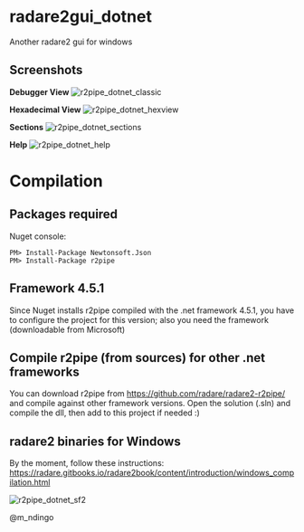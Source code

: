 # radare2gui_dotnet
Another radare2 gui for windows
## Screenshots
**Debugger View**
![r2pipe_dotnet_classic](https://cloud.githubusercontent.com/assets/12532269/20447430/0a9937e6-addf-11e6-966f-f62c5616f3f6.png)

**Hexadecimal View**
![r2pipe_dotnet_hexview](https://cloud.githubusercontent.com/assets/12532269/20447475/51ef978e-addf-11e6-87dc-ae4fd4fc4b8f.png)

**Sections**
![r2pipe_dotnet_sections](https://cloud.githubusercontent.com/assets/12532269/20448471/717bdafe-ade4-11e6-8097-8c7006e7f5c1.png)

**Help**
![r2pipe_dotnet_help](https://cloud.githubusercontent.com/assets/12532269/20447502/87ab5a2a-addf-11e6-9cc4-7c34673e5f49.png)
# Compilation
## Packages required

Nuget console:
```
PM> Install-Package Newtonsoft.Json
PM> Install-Package r2pipe
```
## Framework 4.5.1
Since Nuget installs r2pipe compiled with the .net framework 4.5.1, you have to configure the project for this version; also you need the framework (downloadable from Microsoft)

## Compile r2pipe (from sources) for other .net frameworks
You can download r2pipe from https://github.com/radare/radare2-r2pipe/ and compile against other framework versions. Open the solution (.sln) and compile the dll, then add to this project if needed :) 

## radare2 binaries for Windows
By the moment, follow these instructions: https://radare.gitbooks.io/radare2book/content/introduction/windows_compilation.html

![r2pipe_dotnet_sf2](https://cloud.githubusercontent.com/assets/12532269/20446745/854239ba-addb-11e6-81c4-7dd25c48e37f.png)

@m_ndingo
